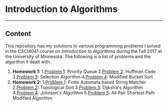 # Introduction to Algorithms 
---
## Content 
This repository has my solutions to various programming problems I solved in the CSCI4041 course on _Introduction to Algorithms_ during the Fall 2017 at the University of Minnesota.
The following is a list of problems and the algorithm it dealt with.

 1. **Homework 1:**
    1.[Problem 1][problem11]: Priority Queue
    2.[Problem 2][problem12]: Huffman Code
    3.[Problem 3][problem13]: Selection Algorithm
    4.[Problem 4][problem14]: Modified Bucket Sort
2. **Homework 2:**
    1.[Problem 1][problem21]: Finite Automata based String Matcher
    2.[Problem 2][problem22]: Topological Sort
    3.[Problem 3][problem23]: Dijkstra's Algorithm
    4.[Problem 4][problem24]: Johnson's Algorithm
    5.[Problem 5][problem25]: All Pair Shortest Path Modified Algorithm



[problem11]: <https://github.com/gupta409/CSCI4041/tree/master/src/com/csci4041/hw1/problem1>
[problem12]: <https://github.com/gupta409/CSCI4041/tree/master/src/com/csci4041/hw1/problem2>
[problem13]: <https://github.com/gupta409/CSCI4041/tree/master/src/com/csci4041/hw1/problem3>
[problem14]: <https://github.com/gupta409/CSCI4041/tree/master/src/com/csci4041/hw1/problem4>
[problem21]: <https://github.com/gupta409/CSCI4041/tree/master/src/com/csci4041/hw2/problem1>
[problem22]: <https://github.com/gupta409/CSCI4041/tree/master/src/com/csci4041/hw2/problem2>
[problem23]: <https://github.com/gupta409/CSCI4041/tree/master/src/com/csci4041/hw2/problem3>
[problem24]: <https://github.com/gupta409/CSCI4041/tree/master/src/com/csci4041/hw2/problem4>
[problem25]: <https://github.com/gupta409/CSCI4041/tree/master/src/com/csci4041/hw2/problem5>
